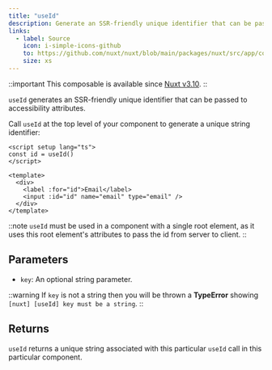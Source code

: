 ```yaml
---
title: "useId"
description: Generate an SSR-friendly unique identifier that can be passed to accessibility attributes.
links:
  - label: Source
    icon: i-simple-icons-github
    to: https://github.com/nuxt/nuxt/blob/main/packages/nuxt/src/app/composables/id.ts
    size: xs
---
```


::important
This composable is available since [Nuxt v3.10](/blog/v3-10#ssr-safe-accessible-unique-id-creation).
::

`useId` generates an SSR-friendly unique identifier that can be passed to accessibility attributes.

Call `useId` at the top level of your component to generate a unique string identifier:

```vue [components/EmailField.vue]
<script setup lang="ts">
const id = useId()
</script>

<template>
  <div>
    <label :for="id">Email</label>
    <input :id="id" name="email" type="email" />
  </div>
</template>
```

::note
`useId` must be used in a component with a single root element, as it uses this root element's attributes to pass the id from server to client.
::

## Parameters

- `key`: An optional string parameter.

::warning
If `key` is not a string then you will be thrown a **TypeError** showing `[nuxt] [useId] key must be a string`.
::

## Returns

`useId` returns a unique string associated with this particular `useId` call in this particular component.
